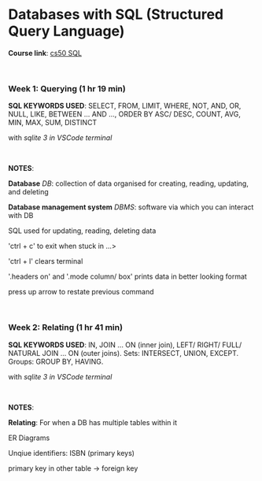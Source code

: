 # Databases with SQL (Structured Query Language)

**Course link**: [cs50 SQL](https://cs50.harvard.edu/sql/)

<br/>

### Week 1: Querying (1 hr 19 min)

**SQL KEYWORDS USED**: SELECT, FROM, LIMIT, WHERE, NOT, AND, OR, NULL, LIKE, BETWEEN ... AND ..., ORDER BY ASC/ DESC, COUNT, AVG, MIN, MAX, SUM, DISTINCT

with *sqlite 3 in VSCode terminal*

<br/>

**NOTES**:

**Database** *DB*: collection of data organised for creating, reading, updating, and deleting

**Database management system** *DBMS*: software via which you can interact with DB

SQL used for updating, reading, deleting data

'ctrl + c' to exit when stuck in ...>

'ctrl + l' clears terminal

'.headers on' and '.mode column/ box' prints data in better looking format

press up arrow to restate previous command

<br/>

### Week 2: Relating (1 hr 41 min)

**SQL KEYWORDS USED**: IN, JOIN ... ON (inner join), LEFT/ RIGHT/ FULL/ NATURAL JOIN ... ON (outer joins). Sets: INTERSECT, UNION, EXCEPT. Groups: GROUP BY, HAVING.

with *sqlite 3 in VSCode terminal*

<br/>

**NOTES**:

**Relating**: For when a DB has multiple tables within it

ER Diagrams

Unqiue identifiers: ISBN (primary keys)

primary key in other table -> foreign key







